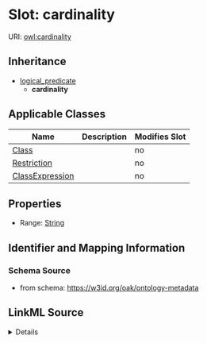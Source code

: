 

# Slot: cardinality

URI: [owl:cardinality](http://www.w3.org/2002/07/owl#cardinality)




## Inheritance

* [logical_predicate](logical_predicate.md)
    * **cardinality**






## Applicable Classes

| Name | Description | Modifies Slot |
| --- | --- | --- |
| [Class](Class.md) |  |  no  |
| [Restriction](Restriction.md) |  |  no  |
| [ClassExpression](ClassExpression.md) |  |  no  |







## Properties

* Range: [String](String.md)





## Identifier and Mapping Information







### Schema Source


* from schema: https://w3id.org/oak/ontology-metadata




## LinkML Source

<details>
```yaml
name: cardinality
from_schema: https://w3id.org/oak/ontology-metadata
rank: 1000
is_a: logical_predicate
slot_uri: owl:cardinality
alias: cardinality
domain_of:
- ClassExpression
range: string

```
</details>
